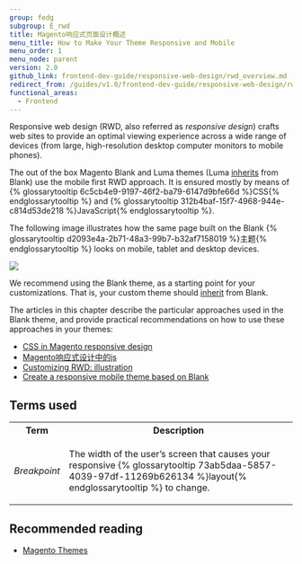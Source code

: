```yaml
---
group: fedg
subgroup: E_rwd
title: Magento响应式页面设计概述
menu_title: How to Make Your Theme Responsive and Mobile
menu_order: 1
menu_node: parent
version: 2.0
github_link: frontend-dev-guide/responsive-web-design/rwd_overview.md
redirect_from: /guides/v1.0/frontend-dev-guide/responsive-web-design/rwd_overview.html
functional_areas:
  - Frontend
---
```


Responsive web design (RWD, also referred as <i>responsive design</i>) crafts web sites to provide an optimal viewing experience across a wide range of devices (from large, high-resolution desktop computer monitors to mobile phones).

The out of the box Magento Blank and Luma themes (Luma <a href="{{ page.baseurl }}/frontend-dev-guide/themes/theme-inherit.html" target="_blank">inherits</a> from Blank) use the mobile first RWD approach. It is ensured mostly by means of {% glossarytooltip 6c5cb4e9-9197-46f2-ba79-6147d9bfe66d %}CSS{% endglossarytooltip %} and {% glossarytooltip 312b4baf-15f7-4968-944e-c814d53de218 %}JavaScript{% endglossarytooltip %}.


The following image illustrates how the same page built on the Blank {% glossarytooltip d2093e4a-2b71-48a3-99b7-b32af7158019 %}主题{% endglossarytooltip %} looks on mobile, tablet and desktop devices.

<img src="{{ site.baseurl }}/common/images/css_responsive1.jpg">


We recommend using the Blank theme, as a starting point for your customizations. That is, your custom theme should <a href="{{ page.baseurl }}/frontend-dev-guide/themes/theme-inherit.html" target="_blank">inherit</a> from Blank.

The articles in this chapter describe the particular approaches used in the Blank theme, and provide practical recommendations on how to use these approaches in your themes:

<ul>
<li> 
<a href="{{ page.baseurl }}/frontend-dev-guide/responsive-web-design/rwd_css.html" target="_blank">CSS in Magento responsive design</a>
</li>
<li>
<a href="{{ page.baseurl }}/frontend-dev-guide/responsive-web-design/rwd_js.html" target="_blank">Magento响应式设计中的js</a>
</li>
<li>
<a href="{{ page.baseurl }}/frontend-dev-guide/responsive-web-design/rwd_practice.html" target="_blank">Customizing RWD: illustration</a>
</li>

<li>
<a href="{{ page.baseurl }}/frontend-dev-guide/responsive-web-design/rwd_mobile.html" target="_blank">Create a responsive mobile theme based on Blank</a>
</li>

</ul>


<h2 id="fedg_rwd_terms">Terms used</h2>

<table>
<tr>
<th>
Term
</th>
<th>
Description
</th>
</tr>
<tr>
<td>
<i>Breakpoint</i>
</td>
<td>

The width of the user’s screen that causes your responsive {% glossarytooltip 73ab5daa-5857-4039-97df-11269b626134 %}layout{% endglossarytooltip %} to change.

</td>
</tr>
</table>


<h2>Recommended reading</h2>

*	<a href="{{ page.baseurl }}/frontend-dev-guide/themes/theme-general.html" target="_blank">Magento Themes</a>



